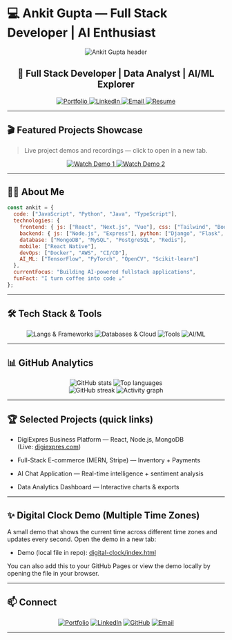 # 💻 Ankit Gupta — Full Stack Developer | AI Enthusiast

<div align="center">
  <img src="https://capsule-render.vercel.app/api?type=waving&color=gradient&height=200&section=header&text=Ankit%25Gupta&fontSize=60&fontAlignY=35&animation=fadeIn" alt="Ankit Gupta header" />

  <h2>🚀 Full Stack Developer | Data Analyst | AI/ML Explorer</h2>

  <p>
    <a href="https://www.digiexpres.com" target="_blank" rel="noopener noreferrer">
      <img src="https://img.shields.io/badge/Portfolio-000000?style=for-the-badge&logo=google-chrome&logoColor=white" alt="Portfolio"/>
    </a>
    <a href="https://linkedin.com/in/ankitgupta" target="_blank" rel="noopener noreferrer">
      <img src="https://img.shields.io/badge/LinkedIn-0077B5?style=for-the-badge&logo=linkedin&logoColor=white" alt="LinkedIn"/>
    </a>
    <a href="mailto:ankitguptame98@gmail.com" target="_blank" rel="noopener noreferrer">
      <img src="https://img.shields.io/badge/Email-D14836?style=for-the-badge&logo=gmail&logoColor=white" alt="Email"/>
    </a>
    <a href="https://drive.google.com/uc?export=download&id=1xmxDnRbAFlyHHoRHxcbxiKEoB4P0X6ml" target="_blank" rel="noopener noreferrer">
      <img src="https://img.shields.io/badge/Resume-FF5733?style=for-the-badge&logo=google-drive&logoColor=white" alt="Resume"/>
    </a>
  </p>
</div>

---

## 🎬 Featured Projects Showcase
> Live project demos and recordings — click to open in a new tab.

<div align="center">
  <a href="https://www.youtube.com/watch?v=p5gXYMbqk1Q" target="_blank" rel="noopener noreferrer">
    <img src="https://img.shields.io/badge/Watch_Demo-YouTube-FF0000?style=for-the-badge&logo=youtube&logoColor=white" alt="Watch Demo 1"/>
  </a>
  <a href="https://www.youtube.com/watch?v=ppn4EiCbUlk" target="_blank" rel="noopener noreferrer">
    <img src="https://img.shields.io/badge/Watch_Demo-YouTube-FF0000?style=for-the-badge&logo=youtube&logoColor=white" alt="Watch Demo 2"/>
  </a>
</div>

---

## 👨‍💻 About Me

```javascript
const ankit = {
  code: ["JavaScript", "Python", "Java", "TypeScript"],
  technologies: {
    frontend: { js: ["React", "Next.js", "Vue"], css: ["Tailwind", "Bootstrap", "SASS"] },
    backend: { js: ["Node.js", "Express"], python: ["Django", "Flask", "FastAPI"], java: ["Spring Boot"] },
    database: ["MongoDB", "MySQL", "PostgreSQL", "Redis"],
    mobile: ["React Native"],
    devOps: ["Docker", "AWS", "CI/CD"],
    AI_ML: ["TensorFlow", "PyTorch", "OpenCV", "Scikit-learn"]
  },
  currentFocus: "Building AI-powered fullstack applications",
  funFact: "I turn coffee into code ☕"
};
```

---

## 🛠 Tech Stack & Tools

<div align="center">
  <img src="https://skillicons.dev/icons?i=js,ts,python,java,react,nextjs,nodejs,express,django,spring,tailwind,bootstrap" alt="Langs & Frameworks" />
  <img src="https://skillicons.dev/icons?i=mongodb,mysql,postgres,redis,aws,azure,gcp,docker,nginx" alt="Databases & Cloud" />
  <img src="https://skillicons.dev/icons?i=git,github,vscode,postman,figma,linux" alt="Tools" />
  <img src="https://skillicons.dev/icons?i=tensorflow,pytorch,opencv" alt="AI/ML" />
</div>

---

## 📊 GitHub Analytics

<div align="center">
  <img src="https://github-readme-stats.vercel.app/api?username=Ankit-ai-lab&show_icons=true&theme=radical&hide_border=true" alt="GitHub stats" />
  <img src="https://github-readme-stats.vercel.app/api/top-langs/?username=Ankit-ai-lab&layout=compact&theme=radical&hide_border=true" alt="Top languages" />
</div>

<div align="center">
  <img src="https://github-readme-streak-stats.herokuapp.com/?user=Ankit-ai-lab&theme=radical&hide_border=true" alt="GitHub streak" />
  <img src="https://github-readme-activity-graph.vercel.app/graph?username=Ankit-ai-lab&theme=react-dark&hide_border=true&area=true" alt="Activity graph" />
</div>

---

## 🏆 Selected Projects (quick links)

- DigiExpres Business Platform — React, Node.js, MongoDB  
  (Live: <a href="https://www.digiexpres.com" target="_blank" rel="noopener noreferrer">digiexpres.com</a>)

- Full-Stack E-commerce (MERN, Stripe) — Inventory + Payments

- AI Chat Application — Real-time intelligence + sentiment analysis

- Data Analytics Dashboard — Interactive charts & exports

---

## ✨ Digital Clock Demo (Multiple Time Zones)

A small demo that shows the current time across different time zones and updates every second. Open the demo in a new tab:

- Demo (local file in repo): <a href="./digital-clock/index.html" target="_blank" rel="noopener noreferrer">digital-clock/index.html</a>

You can also add this to your GitHub Pages or view the demo locally by opening the file in your browser.

---

## 📫 Connect

<div align="center">
  <a href="https://www.digiexpres.com" target="_blank" rel="noopener noreferrer"><img src="https://img.shields.io/badge/Portfolio-000000?style=for-the-badge&logo=google-chrome&logoColor=white" alt="Portfolio" /></a>
  <a href="https://linkedin.com/in/ankitgupta" target="_blank" rel="noopener noreferrer"><img src="https://img.shields.io/badge/LinkedIn-0077B5?style=for-the-badge&logo=linkedin&logoColor=white" alt="LinkedIn" /></a>
  <a href="https://github.com/Ankit-ai-lab" target="_blank" rel="noopener noreferrer"><img src="https://img.shields.io/badge/GitHub-100000?style=for-the-badge&logo=github&logoColor=white" alt="GitHub" /></a>
  <a href="mailto:ankitguptame98@gmail.com" target="_blank" rel="noopener noreferrer"><img src="https://img.shields.io/badge/Email-D14836?style=for-the-badge&logo=gmail&logoColor=white" alt="Email" /></a>
</div>

---
